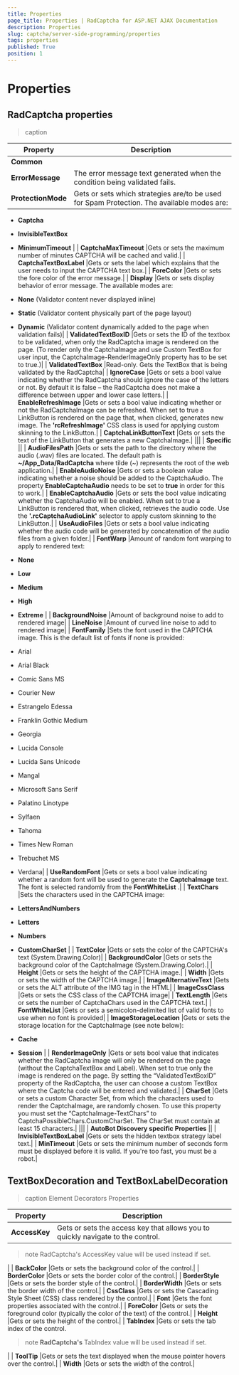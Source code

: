 ```yaml
---
title: Properties
page_title: Properties | RadCaptcha for ASP.NET AJAX Documentation
description: Properties
slug: captcha/server-side-programming/properties
tags: properties
published: True
position: 1
---
```


# Properties



## RadCaptcha properties






>caption 

| Property | Description |
| ------ | ------ |
| **Common** ||
| **ErrorMessage** |The error message text generated when the condition being validated fails.|
| **ProtectionMode** |Gets or sets which strategies are/to be used for Spam Protection. The available modes are:

*  **Captcha** 

*  **InvisibleTextBox** 

*  **MinimumTimeout** |
| **CaptchaMaxTimeout** |Gets or sets the maximum number of minutes CAPTCHA will be cached and valid.|
| **CaptchaTextBoxLabel** |Gets or sets the label which explains that the user needs to input the CAPTCHA text box.|
| **ForeColor** |Gets or sets the fore color of the error message.|
| **Display** |Gets or sets display behavior of error message. The available modes are:

*  **None** (Validator content never displayed inline)

*  **Static** (Validator content physically part of the page layout)

*  **Dynamic** (Validator content dynamically added to the page when validation fails)|
| **ValidatedTextBoxID** |Gets or sets the ID of the textbox to be validated, when only the RadCaptcha image is rendered on the page. (To render only the CaptchaImage and use Custom TextBox for user input, the CaptchaImage-RenderImageOnly property has to be set to true.)|
| **ValidatedTextBox** |Read-only. Gets the TextBox that is being validated by the RadCaptcha|
| **IgnoreCase** |Gets or sets a bool value indicating whether the RadCaptcha should ignore the case of the letters or not. By default it is false – the RadCaptcha does not make a difference between upper and lower case letters.|
| **EnableRefreshImage** |Gets or sets a bool value indicating whether or not the RadCaptchaImage can be refreshed. When set to true a LinkButton is rendered on the page that, when clicked, generates new image. The **'rcRefreshImage'** CSS class is used for applying custom skinning to the LinkButton.|
| **CaptchaLinkButtonText** |Gets or sets the text of the LinkButton that generates a new CaptchaImage.|
|||
| **<CaptchaImage> Specific** ||
| **AudioFilesPath** |Gets or sets the path to the directory where the audio (.wav) files are located. The default path is **~/App_Data/RadCaptcha** where tilde (~) represents the root of the web application.|
| **EnableAudioNoise** |Gets or sets a boolean value indicating whether a noise should be added to the CaptchaAudio. The property **EnableCaptchaAudio** needs to be set to **true** in order for this to work.|
| **EnableCaptchaAudio** |Gets or sets the bool value indicating whether the CaptchaAudio will be enabled. When set to true a LinkButton is rendered that, when clicked, retrieves the audio code. Use the **'.rcCaptchaAudioLink'** selector to apply custom skinning to the LinkButton.|
| **UseAudioFiles** |Gets or sets a bool value indicating whether the audio code will be generated by concatenation of the audio files from a given folder.|
| **FontWarp** |Amount of random font warping to apply to rendered text:

*  **None** 

*  **Low** 

*  **Medium** 

*  **High** 

*  **Extreme** |
| **BackgroundNoise** |Amount of background noise to add to rendered image|
| **LineNoise** |Amount of curved line noise to add to rendered image|
| **FontFamily** |Sets the font used in the CAPTCHA image. This is the default list of fonts if none is provided:

* Arial

* Arial Black

* Comic Sans MS

* Courier New

* Estrangelo Edessa

* Franklin Gothic Medium

* Georgia

* Lucida Console

* Lucida Sans Unicode

* Mangal

* Microsoft Sans Serif

* Palatino Linotype

* Sylfaen

* Tahoma

* Times New Roman

* Trebuchet MS

* Verdana|
| **UseRandomFont** |Gets or sets a bool value indicating whether a random font will be used to generate the **CaptchaImage** text. The font is selected randomly from the **FontWhiteList** .|
| **TextChars** |Sets the characters used in the CAPTCHA image:

*  **LettersAndNumbers** 

*  **Letters** 

*  **Numbers** 

*  **CustomCharSet** |
| **TextColor** |Gets or sets the color of the CAPTCHA's text (System.Drawing.Color)|
| **BackgroundColor** |Gets or sets the background color of the CaptchaImage (System.Drawing.Color).|
| **Height** |Gets or sets the height of the CAPTCHA image.|
| **Width** |Gets or sets the width of the CAPTCHA image.|
| **ImageAlternativeText** |Gets or sets the ALT attribute of the IMG tag in the HTML|
| **ImageCssClass** |Gets or sets the CSS class of the CAPTCHA image|
| **TextLength** |Gets or sets the number of CaptchaChars used in the CAPTCHA text.|
| **FontWhiteList** |Gets or sets a semicolon-delimited list of valid fonts to use when no font is provided|
| **ImageStorageLocation** |Gets or sets the storage location for the CaptchaImage (see note below):

*  **Cache** 

*  **Session** |
| **RenderImageOnly** |Gets or sets bool value that indicates whether the RadCaptcha image will only be rendered on the page (without the CaptchaTextBox and Label). When set to true only the image is rendered on the page. By setting the “ValidatedTextBoxID” property of the RadCaptcha, the user can choose a custom TextBox where the Captcha code will be entered and validated.|
| **CharSet** |Gets or sets a custom Character Set, from which the characters used to render the CaptchaImage, are randomly chosen. To use this property you must set the “CaptchaImage-TextChars” to CaptchaPossibleChars.CustomCharSet. The CharSet must contain at least 15 characters.|
|||
| **AutoBot Discovery specific Properties** ||
| **InvisibleTextBoxLabel** |Gets or sets the hidden textbox strategy label text.|
| **MinTimeout** |Gets or sets the minimum number of seconds form must be displayed before it is valid. If you're too fast, you must be a robot.|

## TextBoxDecoration and TextBoxLabelDecoration


>caption Element Decorators Properties

| Property | Description |
| ------ | ------ |
| **AccessKey** |Gets or sets the access key that allows you to quickly navigate to the control.

>note RadCaptcha's AccessKey value will be used instead if set.
>
|
| **BackColor** |Gets or sets the background color of the control.|
| **BorderColor** |Gets or sets the border color of the control.|
| **BorderStyle** |Gets or sets the border style of the control.|
| **BorderWidth** |Gets or sets the border width of the control.|
| **CssClass** |Gets or sets the Cascading Style Sheet (CSS) class rendered by the control.|
| **Font** |Gets the font properties associated with the control.|
| **ForeColor** |Gets or sets the foreground color (typically the color of the text) of the control.|
| **Height** |Gets or sets the height of the control.|
| **TabIndex** |Gets or sets the tab index of the control.

>note  **RadCaptcha's** TabIndex value will be used instead if set.
>
|
| **ToolTip** |Gets or sets the text displayed when the mouse pointer hovers over the control.|
| **Width** |Gets or sets the width of the control.|
